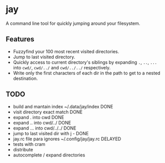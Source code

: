 jay
===

A command line tool for quickly jumping around your filesystem. 

## Features
* Fuzzyfind your 100 most recent visited directories. 
* Jump to last visited directory.
* Quickly access to current directory's siblings by expanding `.`, `..`, `...` 
  into `cwd/`, `cwd/../` and `cwd/../../` respectively.
* Write only the first characters of each dir in the path to get to a 
  nested destination.


## TODO
* build and mantain index ~/.data/jay/index DONE
* visit directory exact match DONE
* expand . into cwd DONE
* expand .. into cwd/../ DONE
* expand ... into cwd/../../ DONE
* jump to last visited dir with j - DONE
* jay.rc file para ignores ~/.config/jay/jay.rc DELAYED
* tests with cram
* distribute
* autocomplete / expand directories
